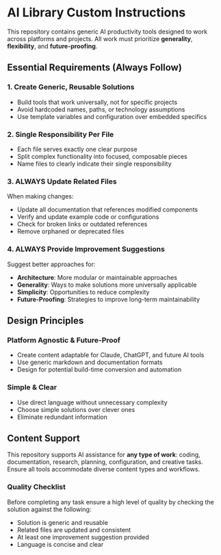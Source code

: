 # AI Library Custom Instructions

This repository contains generic AI productivity tools designed to work across platforms and projects. All work must prioritize **generality**, **flexibility**, and **future-proofing**.

## Essential Requirements (Always Follow)

### 1. Create Generic, Reusable Solutions
- Build tools that work universally, not for specific projects
- Avoid hardcoded names, paths, or technology assumptions
- Use template variables and configuration over embedded specifics

### 2. Single Responsibility Per File
- Each file serves exactly one clear purpose
- Split complex functionality into focused, composable pieces
- Name files to clearly indicate their single responsibility

### 3. ALWAYS Update Related Files
When making changes:
- Update all documentation that references modified components
- Verify and update example code or configurations
- Check for broken links or outdated references
- Remove orphaned or deprecated files

### 4. ALWAYS Provide Improvement Suggestions
Suggest better approaches for:
- **Architecture**: More modular or maintainable approaches
- **Generality**: Ways to make solutions more universally applicable
- **Simplicity**: Opportunities to reduce complexity
- **Future-Proofing**: Strategies to improve long-term maintainability

## Design Principles

### Platform Agnostic & Future-Proof
- Create content adaptable for Claude, ChatGPT, and future AI tools
- Use generic markdown and documentation formats
- Design for potential build-time conversion and automation

### Simple & Clear
- Use direct language without unnecessary complexity
- Choose simple solutions over clever ones
- Eliminate redundant information

## Content Support

This repository supports AI assistance for **any type of work**: coding, documentation, research, planning, configuration, and creative tasks. Ensure all tools accommodate diverse content types and workflows.

### Quality Checklist
Before completing any task ensure a high level of quality by checking the solution against the following:
- Solution is generic and reusable
- Related files are updated and consistent
- At least one improvement suggestion provided
- Language is concise and clear
